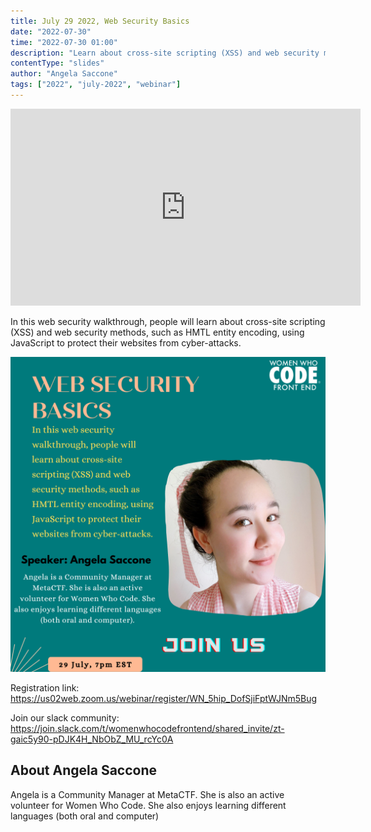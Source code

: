```yaml
---
title: July 29 2022, Web Security Basics
date: "2022-07-30"
time: "2022-07-30 01:00"
description: "Learn about cross-site scripting (XSS) and web security methods"
contentType: "slides"
author: "Angela Saccone"
tags: ["2022", "july-2022", "webinar"]
---
```


<iframe width="560" height="315" src="https://www.youtube.com/embed/n_ZNhppzByg" title="YouTube video player" frameborder="0" allow="accelerometer; autoplay; clipboard-write; encrypted-media; gyroscope; picture-in-picture" allowfullscreen></iframe>

In this web security walkthrough, people will learn about cross-site scripting (XSS) and web security methods, such as HMTL entity encoding, using JavaScript to protect their websites from cyber-attacks.

![Angela Saccone - Web security basics](./angela.png)

Registration link:  https://us02web.zoom.us/webinar/register/WN_5hip_DofSjiFptWJNm5Bug

Join our slack community:
https://join.slack.com/t/womenwhocodefrontend/shared_invite/zt-gaic5y90-pDJK4H_NbObZ_MU_rcYc0A

## About Angela Saccone
Angela is a Community Manager at MetaCTF. She is also an active volunteer for Women Who Code. She also enjoys learning different languages (both oral and computer)
